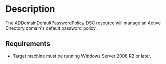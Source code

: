 # Description

The ADDomainDefaultPasswordPolicy DSC resource will manage an Active Directory domain's default password policy.

## Requirements

* Target machine must be running Windows Server 2008 R2 or later.
